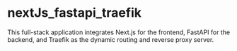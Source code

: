 # nextJs_fastapi_traefik
This full-stack application integrates Next.js for the frontend, FastAPI for the backend, and Traefik as the dynamic routing and reverse proxy server. 
